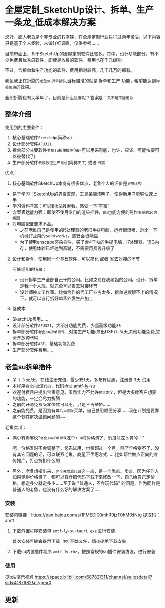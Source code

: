 # 全屋定制_SketchUp设计、拆单、生产一条龙_低成本解决方案
您好，鄙人老鱼是个非专业的程序猿，在全屋定制行业只打过两年酱油，以下内容只是基于个人经验，未做详细调查，仅供参考……

目前市面上，基于SketchUp的全屋定制软件比较多。其中，设计功能部分，有不少免费且优秀的软件，即使是收费的软件，费用也在千元级别。

不过，含拆单和生产功能的软件，费用相对较高，几千几万的都有。

老鱼我正在折腾的`老鱼su拆单插件`,目标瞄准的就是 拆单和生产 功能，希望能达到`物美价廉`的效果。

全职折腾也有大半年了，目前是什么`进度`呢？答案是：`又不是不能用😄`
 
## 整体介绍
使用到的主要软件：
1. 核心基础软件`SketchUp`(简称`su`)
2. 设计部分软件`AFU321`
3. 拆单部分主要软件`老鱼su拆单插件`(`ABF`可以用来兜底，也许、应该、可能快要可以被替代了)
5. 生产部分软件`云溪数控生产系统`(简称`天工`) 或者 `云熙`

优点：
1. 核心基础软件SketchUp本身有很多优点，老鱼个人的评价是`足够优秀`
  + 易于学习：SketchUp的界面直观，工具条简洁明了，使得新用户能够快速上手
  + 学习资料丰富：可以到b站搜索看，感受一下“丰富”
  + 方案表达能力强：即使不使用专门的渲染插件，su也能方便的制作`美观的3d方案图`
  + 对电脑配置要求不高。
    + 之前老鱼自己是使用的i5处理器的老旧手提电脑，运行很流畅，对比一下机械行业用的solidworks，感受会很明显
    + 为了使用enscape渲染插件，买了台4千块的手提电脑，i7处理器，16G内存，使用体验已经达到高潮，不需要再费钱升级了

2. 设计和拆单，使用同一个基础软件，可以简化 或者 省去对接的环节

    可能适用的场景：
    + 设计拆单生产全部自己干的公司。比如之前在我老姐的公司，设计、拆单是我一个人玩，就完全可以省去对接环节
    + 设计师独立工作室。比如合作的代工厂业务太多，拆单速度跟不上的情况下，就可以自行拆好单再外发生产加工

3. 低成本
  + SketchUp费用……
  + 设计部分软件`AFU321`，大部分功能免费，少量高级功能`88`
  + 拆单部分软件`老鱼su拆单插件`，对接生产功能(导出DXF)`1.8`/天,其他功能免费,完全开放源代码
  + 拆单部分软件`ABF`，基础功能免费
  + 生产部分软件费用……

## 老鱼su拆单插件
+ ￥ `1.8` 元/天，在线注册充值，最少充1天，多充有优惠，注册送 3天 试用
+ 本程序`完全开放源代码`，代码地址:[amtf-ly-su](https://gitee.com/yiguxianyun/amtf-ly-su)
+ 欢迎付费用户提出宝贵意见，虽然实力不允许`贪大求全`，但是大多数客户想要的功能，一定会尽力折腾
+ 之前的开源免费版本依然可以用，只是不再维护……
+ 之前能免费，是因为有`幕后大老板`买单，自己使用顺便分享……现在计划是要靠这个软件解决温饱问题的~~

老鱼卖瓜：
+ 偶尔有看客说"`老鱼su拆单插件`这个`1.8`的价格贵了，没见过这么贵的！"……

  呃，价格暂时不会调整了，您先试用，付费超过一个月，除了价格受不了，没有其它问题的话，可以联系老鱼，商量下优惠方式……比如帮忙做点正向的宣传推广，打点折扣什么的

+ 另外，老鱼想指出来，`完全开放源代码`这一点，是一个优点、卖点，因为任何人如果觉得价格贵了，都可以自行把代码下载下来修改一下，自己给自己定价格，想定多少就定多少……至于说 "普通人，不会玩代码" 的问题，作为同样是普通人的老鱼，也没有什么好的解决方案了……

### 安装
安装包链接：https://pan.baidu.com/s/1FMEDiQ0mhR9jzT0hM0dNtg 
提取码：amtf

1. 下载外置程序安装包 `amtf-ly-su-tauri.exe` 进行安装

    首次安装可能会提示下载 .net 基础文件，请按提示下载安装

2. 下载su内置插件程序 `amtf_ly.rbz`，按照常规的su插件安装方法，进行安装


### 使用
见b站演示视频 https://space.bilibili.com/687821311/channel/seriesdetail?sid=4187682&ctype=0


## 更新
<agx/>





<script setup>
import agx from "./更新日志.vue"
// import tuoz from "./拖拽.vue"
</script>


